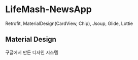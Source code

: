 # LifeMash-NewsApp
Retrofit, MaterialDesign(CardView, Chip), Jsoup, Glide, Lottie

## Material Design

구글에서 만든 디자인 시스템
